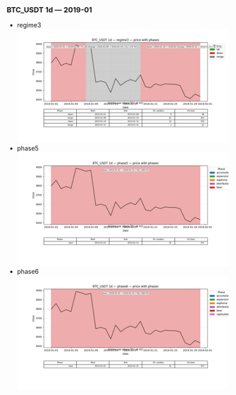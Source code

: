 ### BTC_USDT 1d — 2019-01

- regime3
![BTC_USDT_1d_regime3_2019-01_phase_price.png](outputs/fourier/phase_monthly/BTC_USDT/1d/2019/2019-01/BTC_USDT_1d_regime3_2019-01_phase_price.png)
- phase5
![BTC_USDT_1d_phase5_2019-01_phase_price.png](outputs/fourier/phase_monthly/BTC_USDT/1d/2019/2019-01/BTC_USDT_1d_phase5_2019-01_phase_price.png)
- phase6
![BTC_USDT_1d_phase6_2019-01_phase_price.png](outputs/fourier/phase_monthly/BTC_USDT/1d/2019/2019-01/BTC_USDT_1d_phase6_2019-01_phase_price.png)